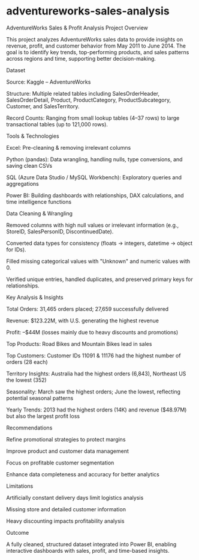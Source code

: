 # adventureworks-sales-analysis
AdventureWorks Sales & Profit Analysis
Project Overview

This project analyzes AdventureWorks sales data to provide insights on revenue, profit, and customer behavior from May 2011 to June 2014. The goal is to identify key trends, top-performing products, and sales patterns across regions and time, supporting better decision-making.

Dataset

Source: Kaggle – AdventureWorks

Structure: Multiple related tables including SalesOrderHeader, SalesOrderDetail, Product, ProductCategory, ProductSubcategory, Customer, and SalesTerritory.

Record Counts: Ranging from small lookup tables (4–37 rows) to large transactional tables (up to 121,000 rows).

Tools & Technologies

Excel: Pre-cleaning & removing irrelevant columns

Python (pandas): Data wrangling, handling nulls, type conversions, and saving clean CSVs

SQL (Azure Data Studio / MySQL Workbench): Exploratory queries and aggregations

Power BI: Building dashboards with relationships, DAX calculations, and time intelligence functions

Data Cleaning & Wrangling

Removed columns with high null values or irrelevant information (e.g., StoreID, SalesPersonID, DiscontinuedDate).

Converted data types for consistency (floats → integers, datetime → object for IDs).

Filled missing categorical values with "Unknown" and numeric values with 0.

Verified unique entries, handled duplicates, and preserved primary keys for relationships.

Key Analysis & Insights

Total Orders: 31,465 orders placed; 27,659 successfully delivered

Revenue: $123.22M, with U.S. generating the highest revenue

Profit: –$44M (losses mainly due to heavy discounts and promotions)

Top Products: Road Bikes and Mountain Bikes lead in sales

Top Customers: Customer IDs 11091 & 11176 had the highest number of orders (28 each)

Territory Insights: Australia had the highest orders (6,843), Northeast US the lowest (352)

Seasonality: March saw the highest orders; June the lowest, reflecting potential seasonal patterns

Yearly Trends: 2013 had the highest orders (14K) and revenue ($48.97M) but also the largest profit loss

Recommendations

Refine promotional strategies to protect margins

Improve product and customer data management

Focus on profitable customer segmentation

Enhance data completeness and accuracy for better analytics

Limitations

Artificially constant delivery days limit logistics analysis

Missing store and detailed customer information

Heavy discounting impacts profitability analysis

Outcome

A fully cleaned, structured dataset integrated into Power BI, enabling interactive dashboards with sales, profit, and time-based insights.
